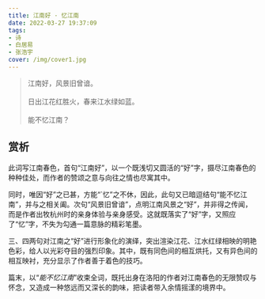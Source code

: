 ```yaml
---
title: 江南好 · 忆江南
date: 2022-03-27 19:37:09
tags: 
- 诗 
- 白居易
- 张浩宇
cover: /img/cover1.jpg
---
```


> 江南好，风景旧曾谙。\
\
日出江花红胜火，春来江水绿如蓝。\
\
能不忆江南？

## 赏析

此词写江南春色，首句“江南好”，以一个既浅切又圆活的“好”字，摄尽江南春色的种种佳处，而作者的赞颂之意与向往之情也尽寓其中。

同时，唯因“好”之已甚，方能“`忆”之不休，因此，此句又已暗逗结句“能不忆江南”，并与之相关阖。次句“风景旧曾谙”，点明江南风景之“好”，并非得之传闻，而是作者出牧杭州时的亲身体验与亲身感受。这就既落实了“好”字，又照应了“忆”字，不失为勾通一篇意脉的精彩笔墨。

三、四两句对江南之“好”进行形象化的演绎，突出渲染江花、江水红绿相映的明艳色彩，给人以光彩夺目的强烈印象。其中，既有同色间的相互烘托，又有异色间的相互映衬，充分显示了作者善于着色的技巧。

篇末，以“*能不忆江南*”收束全词，既托出身在洛阳的作者对江南春色的无限赞叹与怀念，又造成一种悠远而又深长的韵味，把读者带入余情摇漾的境界中。